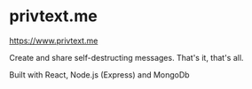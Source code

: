 # privtext.me

https://www.privtext.me

Create and share self-destructing messages. That's it, that's all.

Built with React, Node.js (Express) and MongoDb
